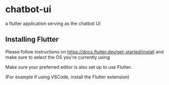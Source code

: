 # chatbot-ui
a flutter application serving as the chatbot UI

## Installing Flutter

Please follow instructions on https://docs.flutter.dev/get-started/install and make sure to select the OS you're currently using

Make sure your preferred editor is also set up to use Flutter.

(For example if using VSCode, install the Flutter extension)